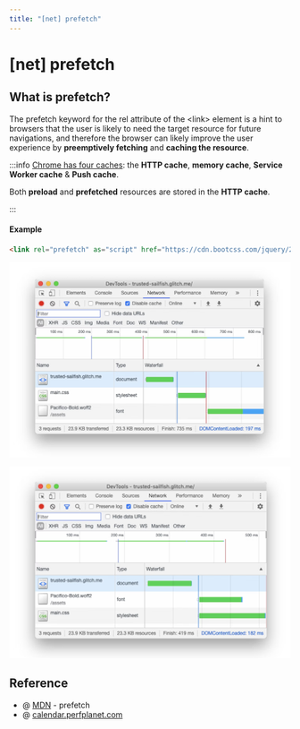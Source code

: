```yaml
---
title: "[net] prefetch"
---
```


# [net] prefetch

## What is prefetch?

The prefetch keyword for the rel attribute of the <link\> element is a hint to browsers that the user is likely to need the target resource for future navigations, and therefore the browser can likely improve the user experience by **preemptively fetching** and **caching the resource**.

:::info
[Chrome has four caches](https://calendar.perfplanet.com/2016/a-tale-of-four-caches/): the **HTTP cache**, **memory cache**, **Service Worker cache** & **Push cache**.

Both **preload** and **prefetched** resources are stored in the **HTTP cache**.

:::

#### Example
```html
<link rel="prefetch" as="script" href="https://cdn.bootcss.com/jquery/2.1.4/jquery.min.js">
```

![prefetch-before](./img/preload-before.png)

![prefetch-after](./img/preload-after.png)


## Reference

+ @ [MDN](https://developer.mozilla.org/en-US/docs/Web/HTML/Attributes/rel/prefetch) - prefetch
+ @ [calendar.perfplanet.com](https://calendar.perfplanet.com/2016/a-tale-of-four-caches/)
